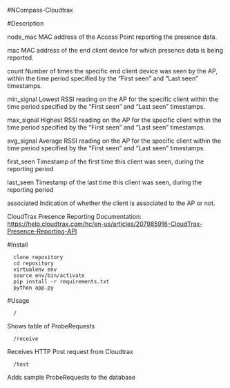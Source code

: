 #NCompass-Cloudtrax

#Description

node_mac 	MAC address of the Access Point reporting the presence data. 

mac 	MAC address of the end client device for which presence data is being reported.

count 	Number of times the specific end client device was seen by the AP, within the time period specified by the “First seen” and “Last seen” timestamps.

min_signal	Lowest RSSI reading on the AP for the specific client within the time period specified by the “First seen” and “Last seen” timestamps.

max_signal	Highest RSSI reading on the AP for the specific client within the time period specified by the “First seen” and “Last seen” timestamps. 

avg_signal 	Average RSSI reading on the AP for the specific client within the time period specified by the “First seen” and “Last seen” timestamps. 

first_seen	Timestamp of the first time this client was seen, during the reporting period

last_seen	Timestamp of the last time this client was seen, during the reporting period

associated	Indication of whether the client is associated to the AP or not.

CloudTrax Presence Reporting Documentation:
https://help.cloudtrax.com/hc/en-us/articles/207985916-CloudTrax-Presence-Reporting-API

#Install
```
  clone repository
  cd repository
  virtualenv env
  source env/bin/activate
  pip install -r requirements.txt
  python app.py
```
#Usage

```
  /
```

Shows table of ProbeRequests

```
  /receive
```

Receives HTTP Post request from Cloudtrax

```
  /test
```

Adds sample ProbeRequests to the database
